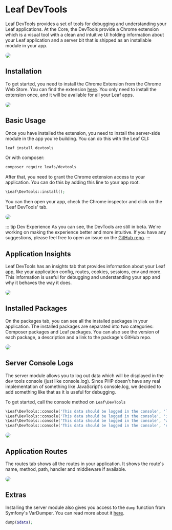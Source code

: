 # Leaf DevTools

Leaf DevTools provides a set of tools for debugging and understanding your Leaf applications. At the Core, the DevTools provide a Chrome extension which is a visual tool with a clean and intuitive UI holding information about your Leaf application and a server bit that is shipped as an installable module in your app.

<img src="https://user-images.githubusercontent.com/26604242/235434208-82ccdd87-6289-43fd-b93b-5fa09e6acd20.jpg" style="border: 1px solid var(--vt-c-theme-soft); border-radius: 8px;" />

## Installation

To get started, you need to install the Chrome Extension from the Chrome Web Store. You can find the extension [here](https://chrome.google.com/webstore/detail/leaf-devtools/ibkfbkmgfjgjgjnhlghhjgjgjgjgjgjg). You only need to install the extension once, and it will be available for all your Leaf apps.

<img src="https://user-images.githubusercontent.com/26604242/235434828-a1200cb2-d48e-49c4-8751-3bcb334d0b95.png" style="border: 1px solid var(--vt-c-theme-soft); border-radius: 8px;">

## Basic Usage

Once you have installed the extension, you need to install the server-side module in the app you're building. You can do this with the Leaf CLI:

```bash
leaf install devtools
```

Or with composer:

```bash
composer require leafs/devtools
```

After that, you need to grant the Chrome extension access to your application. You can do this by adding this line to your app root.

```php
\Leaf\DevTools::install();
```

You can then open your app, check the Chrome inspector and click on the 'Leaf DevTools' tab.

<img src="https://user-images.githubusercontent.com/26604242/235436257-c4a57583-91b9-461f-b348-1d0778c92bc4.png" style="border: 1px solid var(--vt-c-theme-soft); border-radius: 8px;">

::: tip Dev Experience
As you can see, the DevTools are still in beta. We're working on making the experience better and more intuitive. If you have any suggestions, please feel free to open an issue on the [GitHub repo](https://github.com/leafsphp/devtools).
:::

## Application Insights

Leaf DevTools has an insights tab that provides information about your Leaf app, like your application config, routes, cookies, sessions, env and more. This information is useful for debugging and understanding your app and why it behaves the way it does.

<img src="https://user-images.githubusercontent.com/26604242/235470843-a41d09ac-95c1-405d-b893-01c9c165ff89.png" style="border: 1px solid var(--vt-c-theme-soft); border-radius: 8px;">

## Installed Packages

On the packages tab, you can see all the installed packages in your application. The installed packages are separated into two categories: Composer packages and Leaf packages. You can also see the version of each package, a description and a link to the package's GitHub repo.

<img src="https://user-images.githubusercontent.com/26604242/235470968-b1b54baf-3ad5-40b9-ac34-7971eb3e12ac.png" style="border: 1px solid var(--vt-c-theme-soft); border-radius: 8px;">

## Server Console Logs

The server module allows you to log out data which will be displayed in the dev tools console (just like console.log). Since PHP doesn't have any real implementation of something like JavaScript's console.log, we decided to add something like that as it is useful for debugging.

To get started, call the console method on `Leaf\DevTools`

```php
\Leaf\DevTools::console('This data should be logged in the console', 'log');
\Leaf\DevTools::console('This data should be logged in the console', 'info');
\Leaf\DevTools::console('This data should be logged in the console', 'warn');
\Leaf\DevTools::console('This data should be logged in the console', 'error');
```

<img src="https://user-images.githubusercontent.com/26604242/235471133-5f438e47-4a2d-4f3e-8c31-45541c588161.png" style="border: 1px solid var(--vt-c-theme-soft); border-radius: 8px;">

## Application Routes

The routes tab shows all the routes in your application. It shows the route's name, method, path, handler and middleware if available.

<img src="https://user-images.githubusercontent.com/26604242/235471215-1de25ac1-422d-4697-85fb-7198df6fbe80.png" style="border: 1px solid var(--vt-c-theme-soft); border-radius: 8px;">

## Extras

Installing the server module also gives you access to the `dump` function from Symfony's VarDumper. You can read more about it [here](https://symfony.com/doc/current/components/var_dumper.html).

```php
dump($data);
```
